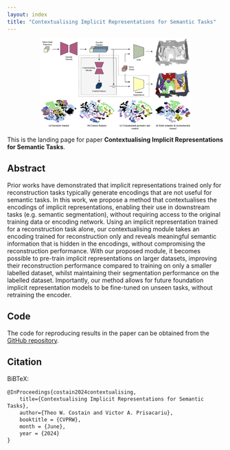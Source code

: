 ```yaml
---
layout: index
title: "Contextualising Implicit Representations for Semantic Tasks"
---
```


<img src="images/teaser.png" alt="Teaser image" width="70%" style="display: block;margin-left: auto;margin-right: auto;">

This is the landing page for paper **Contextualising Implicit Representations for Semantic Tasks**.

## Abstract
Prior works have demonstrated that implicit representations trained only for reconstruction tasks typically generate encodings that are not useful for semantic tasks.
In this work, we propose a method that contextualises the encodings of implicit representations, enabling their use in downstream tasks (e.g. semantic segmentation), without requiring access to the original training data or encoding network.
Using an implicit representation trained for a reconstruction task alone, our contextualising module takes an encoding trained for reconstruction only and reveals meaningful semantic information that is hidden in the encodings, without compromising the reconstruction performance.
With our proposed module, it becomes possible to pre-train implicit representations on larger datasets, improving their reconstruction performance compared to training on only a smaller labelled dataset, whilst maintaining their segmentation performance on the labelled dataset.
Importantly, our method allows for future foundation implicit representation models to be fine-tuned on unseen tasks, without retraining the encoder.


## Code

The code for reproducing results in the paper can be obtained from the [GitHub repository](https://github.com/ActiveVisionLab/IRContext).

## Citation

BiBTeX:

```
@InProceedings{costain2024contextualising,
    title={Contextualising Implicit Representations for Semantic Tasks},
    author={Theo W. Costain and Victor A. Prisacariu},
    booktitle = {CVPRW},
    month = {June},
    year = {2024}
}
```